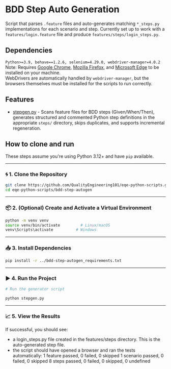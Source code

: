 # BDD Step Auto Generation

Script that parses `.feature` files and auto-generates matching `*_steps.py` implementations for each scenario and step. Currently set up to work with a `features/login.feature` file and produce `features/steps/login_steps.py`.

## Dependencies

  ` Python>=3.9, behave==1.2.6, selenium=4.29.0, webdriver-manager=4.0.2
  `
  Note:
  Requires [Google Chrome](https://www.google.com/chrome/), [Mozilla Firefox](https://www.mozilla.org/firefox/new/), and [Microsoft Edge](https://www.microsoft.com/edge) to be installed on your machine.  
  WebDrivers are automatically handled by `webdriver-manager`, but the browsers themselves must be installed for the scripts to run correctly.

## Features

* [stepgen.py](https://github.com/QualityEngineering101/eqe-python-scripts/blob/main/bdd-step-autogen/stepgen.py) - Scans feature files for BDD steps (Given/When/Then), generates structured and commented Python step definitions in the appropriate `steps/` directory, skips duplicates, and supports incremental regeneration.

## How to clone and run

 These steps assume you're using Python 3.12+ and have `pip` available.

---

### 🌀 1. Clone the Repository

```bash
git clone https://github.com/QualityEngineering101/eqe-python-scripts.git
cd eqe-python-scripts/bdd-step-autogen
```

---

### 📦 2. (Optional) Create and Activate a Virtual Environment

```bash
python -m venv venv
source venv/bin/activate         # Linux/macOS
venv\Scripts\activate          # Windows
```

---

### 📥 3. Install Dependencies

```bash
pip install -r ../bdd-step-autogen_requirements.txt
```

---

### ▶️ 4. Run the Project

```bash
# Run the generator script
```

```bash
python stepgen.py
```

---

### 📈 5. View the Results

If successful, you should see:

* a login_steps.py file created in the features/steps directory. This is the auto-generated step file.
* the script should have opened a browser and ran the tests automatically:
  1 feature passed, 0 failed, 0 skipped
  1 scenario passed, 0 failed, 0 skipped
  8 steps passed, 0 failed, 0 skipped, 0 undefined
